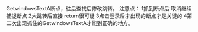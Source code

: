GetwindowsTextA断点，往后查找后修改跳转。
注意点：
1抓到断点后  取消继续捕捉断点
2大跳转后直接 return很可疑
3点击登录后才出现的断点才是关键的
4第二次出现抓住的GetwindowsTextA才能到正确的地方。